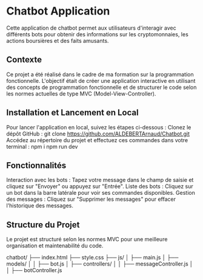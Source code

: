 # Chatbot Application
Cette application de chatbot permet aux utilisateurs d'interagir avec différents bots pour obtenir des informations sur les cryptomonnaies, les actions boursières et des faits amusants.

## Contexte
Ce projet a été réalisé dans le cadre de ma formation sur la programmation fonctionnelle. L'objectif était de créer une application interactive en utilisant des concepts de programmation fonctionnelle et de structurer le code selon les normes actuelles de type MVC (Model-View-Controller).

## Installation et Lancement en Local
Pour lancer l'application en local, suivez les étapes ci-dessous :
Clonez le dépôt GitHub :
git clone https://github.com/ALDEBERTArnaud/Chatbot.git
Accédez au répertoire du projet et effectuez ces commandes dans votre terminal :
npm i
npm run dev

## Fonctionnalités
Interaction avec les bots : Tapez votre message dans le champ de saisie et cliquez sur "Envoyer" ou appuyez sur "Entrée".
Liste des bots : Cliquez sur un bot dans la barre latérale pour voir ses commandes disponibles.
Gestion des messages : Cliquez sur "Supprimer les messages" pour effacer l'historique des messages.

## Structure du Projet
Le projet est structuré selon les normes MVC pour une meilleure organisation et maintenabilité du code.

chatbot/
├── index.html
├── style.css
├── js/
│   ├── main.js
│   ├── models/
│   │   ├── bot.js
│   ├── controllers/
│   │   ├── messageController.js
│   │   ├── botController.js